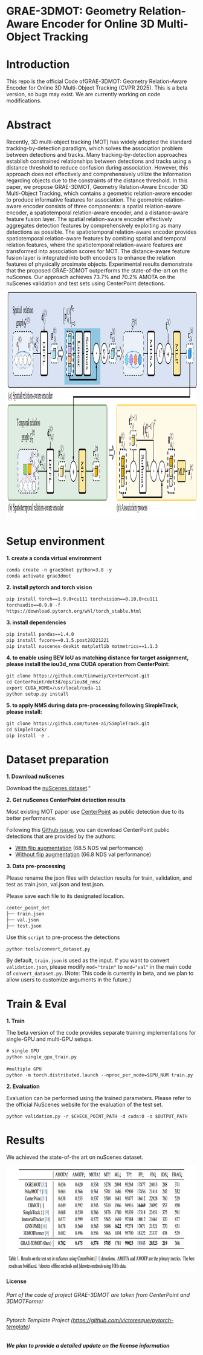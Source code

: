 # GRAE-3DMOT: Geometry Relation-Aware Encoder for Online 3D Multi-Object Tracking    


# Introduction
This repo is the official Code ofGRAE-3DMOT: Geometry Relation-Aware Encoder for Online 3D Multi-Object Tracking (CVPR 2025). This is a beta version, so bugs may exist. We are currently working on code modifications.

# Abstract
Recently, 3D multi-object tracking (MOT) has widely adopted the standard tracking-by-detection paradigm, which solves the association problem between detections and tracks. Many tracking-by-detection approaches establish constrained relationships between detections and tracks using a distance threshold to reduce confusion during association. However, this approach does not effectively and comprehensively utilize the information regarding objects due to the constraints of the distance threshold. In this paper, we propose GRAE-3DMOT, Geometry Relation-Aware Encoder 3D Multi-Object Tracking, which contains a geometric relation-aware encoder to produce informative features for association. The geometric relation-aware encoder consists of three components: a spatial relation-aware encoder, a spatiotemporal relation-aware encoder, and a distance-aware feature fusion layer. The spatial relation-aware encoder effectively aggregates detection features by comprehensively exploiting as many detections as possible. The spatiotemporal relation-aware encoder provides spatiotemporal relation-aware features by combing spatial and temporal relation features, where the spatiotemporal relation-aware features are transformed into association scores for MOT. The distance-aware feature fusion layer is integrated into both encoders to enhance the relation features of physically proximate objects. Experimental results demonstrate that the proposed GRAE-3DMOT outperforms the state-of-the-art on the nuScenes. Our approach achieves 73.7\% and 70.2\% AMOTA on the nuScenes validation and test sets using CenterPoint detections.

<p align="center"> <img src='docs/pipeline.png', height="600px", width="1000px"> </p>   

# Setup environment
**1. create a conda virtual environment**
```shell
conda create -n grae3dmot python=3.8 -y
conda activate grae3dmot
```

**2. install pytorch and torch vision**
```shell
pip install torch==1.9.0+cu111 torchvision==0.10.0+cu111 torchaudio==0.9.0 -f https://download.pytorch.org/whl/torch_stable.html
```
**3. install dependencies**
```shell
pip install pandas==1.4.0
pip install fvcore==0.1.5.post20221221
pip install nuscenes-devkit matplotlib motmetrics==1.1.3
```

**4. to enable using BEV IoU as matching distance for target assignment, please install the iou3d_nms CUDA operation from CenterPoint:**
```
git clone https://github.com/tianweiy/CenterPoint.git
cd CenterPoint/det3d/ops/iou3d_nms/
export CUDA_HOME=/usr/local/cuda-11
python setup.py install
```
**5. to apply NMS during data pre-processing following SimpleTrack, please install:**
```
git clone https://github.com/tusen-ai/SimpleTrack.git
cd SimpleTrack/
pip install -e .
```

# Dataset preparation

**1. Download nuScenes**

Download the [nuScenes dataset](https://nuscenes.org/download)."


**2. Get nuScenes CenterPoint detection results**

Most existing MOT paper use [CenterPoint](https://github.com/tianweiy/CenterPoint) as public detection due to its better performance.

Following this [Github issue](https://github.com/tianweiy/CenterPoint/issues/249), you can download CenterPoint public detections that are provided by the authors:
- [With flip augmentation](https://mitprod-my.sharepoint.com/:f:/g/personal/tianweiy_mit_edu/Eip_tOTYSk5JhdVtVzlXlyABDPnGx9vsnwdo5SRK7bsh8w?e=vSdija) (68.5 NDS val performance)
- [Without flip augmentation](https://mitprod-my.sharepoint.com/:f:/g/personal/tianweiy_mit_edu/Er_nsH9Z2tRHnptBFJ_ompAByE3zu4E88xae691xyS6q_w?e=UqTmU2) (66.8 NDS val performance)

**3. Data pre-processing**

Please rename the json files with detection results for train, validation, and test as train.json, val.json and test.json.

Please save each file to its designated location.
```
center_point_det
├── train.json
├── val.json
├── test.json
```

Use this `script` to pre-process the detections
```
python tools/convert_dataset.py
```
By default, `train.json` is used as the input. If you want to convert `validation.json`, please modify `mod="train"` to `mod="val"` in the main code of `convert_dataset.py`. (Note: This code is currently in beta, and we plan to allow users to customize arguments in the future.)


# Train & Eval

**1. Train**

The beta version of the code provides separate training implementations for single-GPU and multi-GPU setups.
```shell
# single GPU
python single_gpu_train.py

#multiple GPU
python -m torch.distributed.launch --nproc_per_node=$GPU_NUM train.py
```

**2. Evaluation**

Evaluation can be performed using the trained parameters. Please refer to the official NuScenes website for the evaluation of the test set.
```shell
python validation.py -r $CHECK_POINT_PATH -d cuda:0 -o $OUTPUT_PATH
```

# Results

We achieved the state-of-the art on nuScenes dataset.
<p align="center"> <img src='docs/test.png', height="280px", width="900px"> </p>  

**License**

###### Part of the code of project GRAE-3DMOT are taken from CenterPoint and 3DMOTFormer #####
###### Pytorch Template Project (https://github.com/victoresque/pytorch-template) #####
##### We plan to provide a detailed update on the license information  #####
